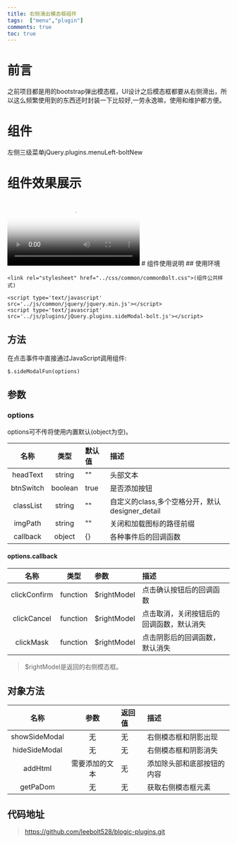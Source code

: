 ```yaml
---
title: 右侧滑出模态框组件
tags:  ["menu","plugin"]
comments: true
toc: true
---
```

# 前言
之前项目都是用的bootstrap弹出模态框，UI设计之后模态框都要从右侧滑出，所以这么频繁使用到的东西还时封装一下比较好,一劳永逸嘛，使用和维护都方便。
<!-- more -->
# 组件
左侧三级菜单jQuery.plugins.menuLeft-boltNew
# 组件效果展示
<video id="video" controls="controls"   preload="preload" poster="\img\public\head.jpg">
    <source id="mp4" src="\video\plugin\Video_sideModal.mp4" type="video/mp4">
    <source id="webm" src="http://media.w3.org/2010/05/sintel/trailer.webm" type="video/webm">
    <source id="ogv" src="http://media.w3.org/2010/ 05/sintel/trailer.ogv" type="video/ogg">
</video>
# 组件使用说明
## 使用环境

    <link rel="stylesheet" href="../css/common/commonBolt.css">(组件公共样式)

    <script type='text/javascript' src='../js/common/jquery/jquery.min.js'></script>
    <script type='text/javascript' src='../js/plugins/jQuery.plugins.sideModal-bolt.js'></script>

## 方法

在点击事件中直接通过JavaScript调用组件:

    $.sideModalFun(options)

## 参数
### options
options可不传将使用内置默认(object为空)。

| 名称          | 类型           | 默认值  | 描述  |
| :-----------: |:-------------:| :-----  |:-----|
| headText      | string        | ""  |头部文本|
| btnSwitch      | boolean       |  true   |是否添加按钮|
| classList     | string       |  ""   |自定义的class,多个空格分开，默认designer_detail|
| imgPath      | string       |  ""   |关闭和加载图标的路径前缀|
| callback      | object        |   {}    |各种事件后的回调函数|

#### options.callback

| 名称          | 类型           | 参数  | 描述  |
| :-----------: |:-------------:| :-----  |:-----|
| clickConfirm      | function       | $rightModel     |点击确认按钮后的回调函数|
| clickCancel      | function       | $rightModel     |点击取消，关闭按钮后的回调函数，默认消失|
| clickMask    | function       |  $rightModel    |点击阴影后的回调函数，默认消失|

>$rightModel是返回的右侧模态框。

## 对象方法

| 名称          | 参数           | 返回值  | 描述  |
| :-----------: |:-------------:| :-----  |:-----|
| showSideModal | 无            |    无   |右侧模态框和阴影出现|
| hideSideModal | 无            |    无   |右侧模态框和阴影消失|
| addHtml       | 需要添加的文本 |    无   |添加除头部和底部按钮的内容|
| getPaDom      | 无            |    无   |获取右侧模态框元素|

## 代码地址
>https://github.com/leebolt528/blogic-plugins.git
    





